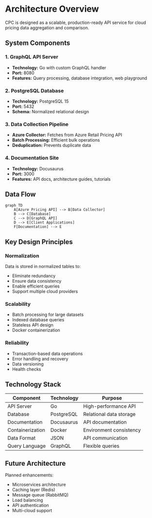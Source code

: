 # Architecture Overview

CPC is designed as a scalable, production-ready API service for cloud pricing data aggregation and comparison.

## System Components

### 1. GraphQL API Server
- **Technology:** Go with custom GraphQL handler
- **Port:** 8080
- **Features:** Query processing, database integration, web playground

### 2. PostgreSQL Database
- **Technology:** PostgreSQL 15
- **Port:** 5432  
- **Schema:** Normalized relational design

### 3. Data Collection Pipeline
- **Azure Collector:** Fetches from Azure Retail Pricing API
- **Batch Processing:** Efficient bulk operations
- **Deduplication:** Prevents duplicate data

### 4. Documentation Site
- **Technology:** Docusaurus
- **Port:** 3000
- **Features:** API docs, architecture guides, tutorials

## Data Flow

```mermaid
graph TD
    A[Azure Pricing API] --> B[Data Collector]
    B --> C[Database]
    C --> D[GraphQL API]
    D --> E[Client Applications]
    F[Documentation] --> E
```

## Key Design Principles

### Normalization
Data is stored in normalized tables to:
- Eliminate redundancy
- Ensure data consistency
- Enable efficient queries
- Support multiple cloud providers

### Scalability
- Batch processing for large datasets
- Indexed database queries
- Stateless API design
- Docker containerization

### Reliability
- Transaction-based data operations
- Error handling and recovery
- Data versioning
- Health checks

## Technology Stack

| Component | Technology | Purpose |
|-----------|------------|---------|
| API Server | Go | High-performance API |
| Database | PostgreSQL | Relational data storage |
| Documentation | Docusaurus | API documentation |
| Containerization | Docker | Environment consistency |
| Data Format | JSON | API communication |
| Query Language | GraphQL | Flexible queries |

## Future Architecture

Planned enhancements:
- Microservices architecture
- Caching layer (Redis)
- Message queue (RabbitMQ)
- Load balancing
- API authentication
- Multi-cloud support